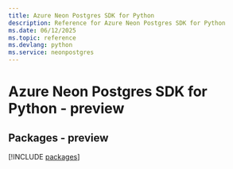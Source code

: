 ```yaml
---
title: Azure Neon Postgres SDK for Python
description: Reference for Azure Neon Postgres SDK for Python
ms.date: 06/12/2025
ms.topic: reference
ms.devlang: python
ms.service: neonpostgres
---
```

# Azure Neon Postgres SDK for Python - preview
## Packages - preview
[!INCLUDE [packages](neon-postgres-index.md)]